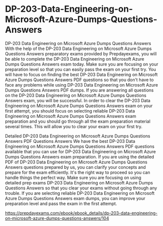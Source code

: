 # DP-203-Data-Engineering-on-Microsoft-Azure-Dumps-Questions-Answers
DP-203 Data Engineering on Microsoft Azure Dumps Questions Answers
With the help of the DP-203 Data Engineering on Microsoft Azure Dumps Questions Answers preparatory exams provided by Prepdayexams, you will be able to complete the DP-203 Data Engineering on Microsoft Azure Dumps Questions Answers exam today. Make sure you are focusing on your preparation level so that you can easily pass the exam on your first try. You will have to focus on finding the best DP-203 Data Engineering on Microsoft Azure Dumps Questions Answers PDF questions so that you don't have to face any problems while using DP-203 Data Engineering on Microsoft Azure Dumps Questions Answers PDF dumps. If you are answering all questions on the DP-203 Data Engineering on Microsoft Azure Dumps Questions Answers exam, you will be successful. In order to clear the DP-203 Data Engineering on Microsoft Azure Dumps Questions Answers exam on your first attempt, you should focus on selecting reliable DP-203 Data Engineering on Microsoft Azure Dumps Questions Answers exam preparation and you should go through all the exam preparation material several times. This will allow you to clear your exam on your first try.

Detailed DP-203 Data Engineering on Microsoft Azure Dumps Questions Answers PDF Questions Answers
We have the best DP-203 Data Engineering on Microsoft Azure Dumps Questions Answers PDF questions available that you can use for DP-203 Data Engineering on Microsoft Azure Dumps Questions Answers exam preparation. If you are using the detailed PDF of DP-203 Data Engineering on Microsoft Azure Dumps Questions Answers questions prepared by us, you can clarify your concepts and prepare for the exam efficiently. It's the right way to proceed so you can handle things the perfect way. Make sure you are focusing on using detailed prep exams DP-203 Data Engineering on Microsoft Azure Dumps Questions Answers so that you clear your exams without going through any trouble. If you are selecting reliable DP-203 Data Engineering on Microsoft Azure Dumps Questions Answers exam dumps, you can improve your preparation level and pass the exam in the first attempt.

https://prepdayexams.com/ebook/ebook_details/dp-203-data-engineering-on-microsoft-azure-dumps-questions-answers/104
